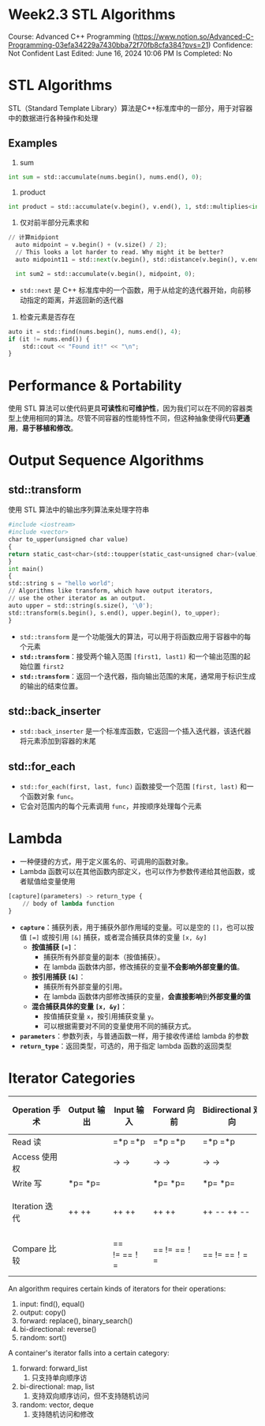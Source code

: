 # Week2.3 STL Algorithms

Course: Advanced C++ Programming (https://www.notion.so/Advanced-C-Programming-03efa34229a7430bba72f70fb8cfa384?pvs=21)
Confidence: Not Confident
Last Edited: June 16, 2024 10:06 PM
Is Completed: No

# STL Algorithms

STL（Standard Template Library）算法是C++标准库中的一部分，用于对容器中的数据进行各种操作和处理

## Examples

1. sum

```python
int sum = std::accumulate(nums.begin(), nums.end(), 0);
```

1. product

```python
int product = std::accumulate(v.begin(), v.end(), 1, std::multiplies<int>());
```

1. 仅对前半部分元素求和

```python
// 计算midpiont
  auto midpoint = v.begin() + (v.size() / 2);
  // This looks a lot harder to read. Why might it be better?
  auto midpoint11 = std::next(v.begin(), std::distance(v.begin(), v.end()) / 2);

  int sum2 = std::accumulate(v.begin(), midpoint, 0);
```

- `std::next` 是 C++ 标准库中的一个函数，用于从给定的迭代器开始，向前移动指定的距离，并返回新的迭代器
1. 检查元素是否存在

```python
auto it = std::find(nums.begin(), nums.end(), 4);
if (it != nums.end()) {
    std::cout << "Found it!" << "\n";
}
```

# Performance & Portability

使用 STL 算法可以使代码更具**可读性**和**可维护性**，因为我们可以在不同的容器类型上使用相同的算法。尽管不同容器的性能特性不同，但这种抽象使得代码**更通用**，**易于移植和修改**。

# Output Sequence Algorithms

## std::transform

使用 STL 算法中的输出序列算法来处理字符串

```python
#include <iostream>
#include <vector>
char to_upper(unsigned char value)
{
return static_cast<char>(std::toupper(static_cast<unsigned char>(value)));
}
int main()
{
std::string s = "hello world";
// Algorithms like transform, which have output iterators,
// use the other iterator as an output.
auto upper = std::string(s.size(), '\0');
std::transform(s.begin(), s.end(), upper.begin(), to_upper);
}
```

- `std::transform` 是一个功能强大的算法，可以用于将函数应用于容器中的每个元素
- **`std::transform`**：接受两个输入范围 `[first1, last1)` 和一个输出范围的起始位置 `first2`
- **`std::transform`**：返回一个迭代器，指向输出范围的末尾，通常用于标识生成的输出的结束位置。

## std::back_inserter

- `std::back_inserter` 是一个标准库函数，它返回一个插入迭代器，该迭代器将元素添加到容器的末尾

## std::for_each

- `std::for_each(first, last, func)` 函数接受一个范围 `[first, last)` 和一个函数对象 `func`。
- 它会对范围内的每个元素调用 `func`，并按顺序处理每个元素

# Lambda

- 一种便捷的方式，用于定义匿名的、可调用的函数对象。
- Lambda 函数可以在其他函数内部定义，也可以作为参数传递给其他函数，或者赋值给变量使用

```python
[capture](parameters) -> return_type {
    // body of lambda function
}
```

- **`capture`**：捕获列表，用于捕获外部作用域的变量。可以是空的 `[]`，也可以按值 `[=]` 或按引用 `[&]` 捕获，或者混合捕获具体的变量 `[x, &y]`
    - **按值捕获 `[=]`**：
        - 捕获所有外部变量的副本（按值捕获）。
        - 在 lambda 函数体内部，修改捕获的变量**不会影响外部变量的值**。
    - **按引用捕获 `[&]`**：
        - 捕获所有外部变量的引用。
        - 在 lambda 函数体内部修改捕获的变量，**会直接影响**到**外部变量的值**
    - **混合捕获具体的变量 `[x, &y]`**：
        - 按值捕获变量 `x`，按引用捕获变量 `y`。
        - 可以根据需要对不同的变量使用不同的捕获方式。
- **`parameters`**：参数列表，与普通函数一样，用于接收传递给 lambda 的参数
- **`return_type`**：返回类型，可选的，用于指定 lambda 函数的返回类型

# Iterator Categories

| Operation 手术 | Output 输出 | Input 输入 | Forward 向前 | Bidirectional 双向 | Random Access 随机访问 |
| --- | --- | --- | --- | --- | --- |
| Read 读 |  | =*p =*p | =*p =*p | =*p =*p | =*p =*p |
| Access 使用权 |  | -> -> | -> -> | -> -> | ->[] ->[] |
| Write 写 | *p= *p= |  | *p= *p= | *p= *p= | *p= *p= |
| Iteration 迭代 | ++ ++ | ++ ++ | ++ ++ | ++ -- ++ -- | ++ -- + - += -=++ -- + - += -= |
| Compare 比较 |  | == != ==！= | == != ==！= | == != ==！= | == != < > <= >=== != < > <= >= |

An algorithm requires certain kinds of iterators for their operations:

1. input: find(), equal()
2. output: copy()
3. forward: replace(), binary_search()
4. bi-directional: reverse()
5. random: sort()

A container's iterator falls into a certain category:

1. forward: forward_list
    1. 只支持单向顺序访
2. bi-directional: map, list
    1. 支持双向顺序访问，但不支持随机访问
3. random: vector, deque
    1. 支持随机访问和修改
